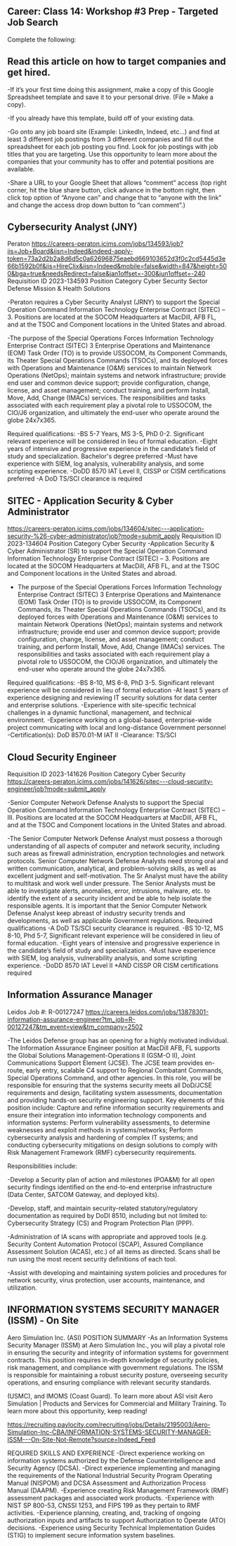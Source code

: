 ## Career: Class 14: Workshop #3 Prep - Targeted Job Search

Complete the following:

## Read this article on how to target companies and get hired.

-If it’s your first time doing this assignment, make a copy of this Google Spreadsheet template and save it to your personal drive. (File » Make a copy).

-If you already have this template, build off of your existing data.

-Go onto any job board site (Example: LinkedIn, Indeed, etc…) and find at least 3 different job postings from 3 different companies and fill out the spreadsheet for each job posting you find. Look for job postings with job titles that you are targeting. Use this opportunity to learn more about the companies that your community has to offer and potential positions are available.

-Share a URL to your Google Sheet that allows “comment” access (top right corner, hit the blue share button, click advance in the bottom right, then click top option of “Anyone can” and change that to “anyone with the link” and change the access drop down button to “can comment”.)


## Cybersecurity Analyst (JNY)

Peraton 
https://careers-peraton.icims.com/jobs/134593/job?iis=Job+Board&iisn=Indeed&indeed-apply-token=73a2d2b2a8d6d5c0a62696875eaebd669103652d3f0c2cd5445d3e66b1592b0f&iis=HireClix&iisn=Indeed&mobile=false&width=847&height=500&bga=true&needsRedirect=false&jan1offset=-300&jun1offset=-240 
Requisition ID 2023-134593
Position Category Cyber Security
Sector Defense Mission & Health Solutions

-Peraton requires a Cyber Security Analyst (JRNY) to support the Special Operation Command Information Technology Enterprise Contract (SITEC) – 3. Positions are located at the SOCOM Headquarters at MacDill, AFB FL, and at the TSOC and Component locations in the United States and abroad.
 
-The purpose of the Special Operations Forces Information Technology Enterprise Contract (SITEC) 3 Enterprise Operations and Maintenance (EOM) Task Order (TO) is to provide USSOCOM, its Component Commands, its Theater Special Operations Commands (TSOCs), and its deployed forces with Operations and Maintenance (O&M) services to maintain Network
Operations (NetOps); maintain systems and network infrastructure; provide end user and  common device support; provide configuration, change, license, and asset management; conduct training, and perform Install, Move, Add, Change (IMACs) services. The responsibilities and tasks associated with each requirement play a pivotal role to USSOCOM, the CIO/J6 organization, and ultimately the end-user who operate around the globe 24x7x365.

Required qualifications:
-BS 5-7 Years, MS 3-5, PhD 0-2.  Significant relevant experience will be considered in lieu of formal education.
-Eight years of intensive and progressive experience in the candidate’s field of study and specialization. Bachelor's degree preferred
-Must have experience with SIEM, log analysis, vulnerability analysis, and some scripting experience.
-DoDD 8570 IAT Level II, CISSP or CISM certifications preferred
-A DoD TS/SCI clearance is required


## SITEC - Application Security & Cyber Administrator
https://careers-peraton.icims.com/jobs/134604/sitec---application-security-%26-cyber-administrator/job?mode=submit_apply
Requisition ID 2023-134604
Position Category Cyber Security
-Application Security & Cyber Administrator (SR) to support the Special Operation Command Information Technology Enterprise Contract (SITEC) – 3. Positions are located at the SOCOM Headquarters at MacDill, AFB FL, and at the TSOC and Component locations in the United States and abroad.
- The purpose of the Special Operations Forces Information Technology Enterprise Contract (SITEC) 3 Enterprise Operations and Maintenance (EOM) Task Order (TO) is to provide USSOCOM, its Component Commands, its Theater Special Operations Commands (TSOCs), and its deployed forces with Operations and Maintenance (O&M) services to maintain Network
Operations (NetOps); maintain systems and network infrastructure; provide end user and common device support; provide configuration, change, license, and asset management; conduct training, and perform Install, Move, Add, Change (IMACs) services. The responsibilities and tasks associated with each requirement play a pivotal role to USSOCOM, the CIO/J6 organization, and ultimately the end-user who operate around the globe 24x7x365.


Required qualifications:
-BS 8-10, MS 6-8, PhD 3-5.  Significant relevant experience will be considered in lieu of formal education
-At least 5 years of experience designing and reviewing IT security solutions for data center and enterprise solutions.
-Experience with site-specific technical challenges in a dynamic functional, management, and technical environment.
-Experience working on a global-based, enterprise-wide project communicating with local and long-distance Government personnel
-Certification(s): DoD 8570.01-M IAT II
-Clearance: TS/SCI


## Cloud Security Engineer

Requisition ID 2023-141626
Position Category Cyber Security
https://careers-peraton.icims.com/jobs/141626/sitec---cloud-security-engineer/job?mode=submit_apply 

-Senior Computer Network Defense Analysts to support the Special Operation Command Information Technology Enterprise Contract (SITEC) – III.  Positions are located at the SOCOM Headquarters at MacDill, AFB FL, and at the TSOC and Component locations in the United States and abroad. 

-The Senior Computer Network Defense Analyst must possess a thorough understanding of all aspects of computer and network security, including such areas as firewall administration, encryption technologies and network protocols. Senior Computer Network Defense Analysts need strong oral and written communication, analytical, and problem-solving skills, as well as excellent judgment and self-motivation. The Sr Analyst must have the ability to multitask and work well under pressure. The Senior Analysts must be able to investigate alerts, anomalies, error, intrusions, malware, etc. to identify the extent of a security incident and be able to help isolate the responsible agents. It is important that the Senior Computer Network Defense Analyst keep abreast of industry security trends and developments, as well as applicable Government regulations.
Required qualifications
-A DoD TS/SCI security clearance is required. 
-BS 10-12, MS 8-10, Phd 5-7, Significant relevant experience will be considered in lieu of formal education.
-Eight years of intensive and progressive experience in the candidate’s field of study and specialization.
-Must have experience with SIEM, log analysis, vulnerability analysis, and some scripting experience.
-DoDD 8570 IAT Level II *AND CISSP OR CISM certifications required

## Information Assurance Manager
Leidos
Job #: R-00127247
https://careers.leidos.com/jobs/13878301-information-assurance-engineer?tm_job=R-00127247&tm_event=view&tm_company=2502

-The Leidos Defense group has an opening for a highly motivated individual. The Information Assurance Engineer position at MacDill AFB, FL supports the Global Solutions Management-Operations II (GSM-O II), Joint Communications Support Element (JCSE). The JCSE team provides en-route, early entry, scalable C4 support to Regional Combatant Commands, Special Operations Command, and other agencies. In this role, you will be responsible for ensuring that the systems security meets all DoD/JCSE requirements and design, facilitating system assessments, documentation and providing hands-on security engineering support. Key elements of this position include: Capture and refine information security requirements and ensure their integration into information technology components and information systems: Perform vulnerability assessments, to determine weaknesses and exploit methods in systems/networks; Perform cybersecurity analysis and hardening of complex IT systems; and conducting cybersecurity mitigations on design solutions to comply with Risk Management Framework (RMF) cybersecurity requirements.

Responsibilities include:

-Develop a Security plan of action and milestones (POA&M) for all open security findings identified on the end-to-end enterprise infrastructure (Data Center, SATCOM Gateway, and deployed kits).

-Develop, staff, and maintain security-related statutory/regulatory documentation as required by DoDI 8510, including but not limited to: Cybersecurity Strategy (CS) and Program Protection Plan (PPP).

-Administration of IA scans with appropriate and approved tools (e.g. Security Content Automation Protocol (SCAP), Assured Compliance Assessment Solution (ACAS), etc.) of all items as directed. Scans shall be run using the most recent security definitions of each tool.

-Assist with developing and maintaining system policies and procedures for network security, virus protection, user accounts, maintenance, and utilization.
## INFORMATION SYSTEMS SECURITY MANAGER (ISSM) - On Site
Aero Simulation Inc. (ASI) 
POSITION SUMMARY
-As an Information Systems Security Manager (ISSM) at Aero Simulation Inc., you will play a pivotal role in ensuring the security and integrity of information systems for government contracts. This position requires in-depth knowledge of security policies, risk management, and compliance with government regulations. The ISSM is responsible for maintaining a robust security posture, overseeing security operations, and ensuring compliance with relevant security standards.

(USMC), and IMOMS (Coast Guard). To learn more about ASI visit Aero Simulation | Products and Services for Commercial and Military Training. To learn more about this opportunity, keep reading! 

https://recruiting.paylocity.com/recruiting/jobs/Details/2195003/Aero-Simulation-Inc-CBA/INFORMATION-SYSTEMS-SECURITY-MANAGER-ISSM---On-Site-Not-Remote?source=Indeed_Feed

REQUIRED SKILLS AND EXPERIENCE
-Direct experience working on information systems authorized by the Defense Counterintelligence and Security Agency (DCSA).
-Direct experience implementing and managing the requirements of the National Industrial Security Program Operating Manual (NISPOM) and DCSA Assessment and Authorization Process Manual (DAAPM).
-Experience creating Risk Management Framework (RMF) assessment packages and associated work products.
-Experience with NIST SP 800-53, CNSSI 1253, and FIPS 199 as they pertain to RMF activities.
-Experience planning, creating, and, tracking of ongoing authorization inputs and artifacts to support Authorization to Operate (ATO) decisions.
-Experience using Security Technical Implementation Guides (STIG) to implement secure information system baselines.

